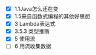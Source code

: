 - [x] 1.1Java怎么还在变
- [x] 1.5来自函数式编程的其他好思想
- [x] 3 Lambda表达式 
- [x] 3.5.3 类型推断
- [x] 5 使用流
- [ ] 6 用流收集数据
